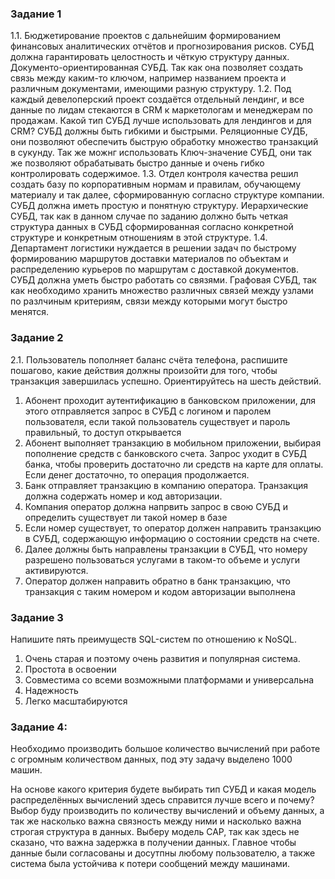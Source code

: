 ### Задание 1
1.1. Бюджетирование проектов с дальнейшим формированием финансовых аналитических отчётов и прогнозирования рисков. СУБД должна гарантировать целостность и чёткую структуру данных.
Документо-ориентированная СУБД. Так как она позволяет создать связь между каким-то ключом, например названием проекта и различным документами, имеющими разную структуру.
1.2. Под каждый девелоперский проект создаётся отдельный лендинг, и все данные по лидам стекаются в CRM к маркетологам и менеджерам по продажам. Какой тип СУБД лучше использовать для лендингов и для CRM? СУБД должны быть гибкими и быстрыми.
Реляционные СУДБ, они позволяют обеспечить быструю обработку множество транзакций в сукунду. Так же можнг использовать Ключ-значение СУБД, они так же позволяют обрабатывать быстро данные и очень гибко контролировать содержимое.
1.3. Отдел контроля качества решил создать базу по корпоративным нормам и правилам, обучающему материалу и так далее, сформированную согласно структуре компании. СУБД должна иметь простую и понятную структуру.
Иерархические СУБД, так как в данном случае по заданию должно быть четкая структура данных в СУБД сформированная согласно конкретной структуре и конкретным отношениям в этой структуре.
1.4. Департамент логистики нуждается в решении задач по быстрому формированию маршрутов доставки материалов по объектам и распределению курьеров по маршрутам с доставкой документов. СУБД должна уметь быстро работать со связями.
Графовая СУБД, так как необходимо хранить множество различных связей между узлами по разлчиным критериям, связи между которыми могут быстро менятся.

### Задание 2
2.1. Пользователь пополняет баланс счёта телефона, распишите пошагово, какие действия должны произойти для того, чтобы транзакция завершилась успешно. Ориентируйтесь на шесть действий.
1. Абонент проходит аутентификацию в банковском приложении, для этого отправляется запрос в СУБД с логином и паролем пользователя, если такой пользователь существует и пароль правильный, то доступ открывается
2. Абонент выполняет транзакцию в мобильном приложении, выбирая пополнение средств с банковского счета. Запрос уходит в СУБД банка, чтобы проверить достаточно ли средств на карте для оплаты. Если денег достаточно, то операция продолжается.
3. Банк отправляет транзакцию в компанию оператора. Транзакция должна содержать номер и код авторизации.
4. Компания оператор должна напрвить запрос в свою СУБД и определить существует ли такой номер в базе
5. Если номер существует, то оператор должен направить транзакцию в СУБД, содержающую информацию о состоянии средств на счете.
6. Далее должны быть направлены транзакции в СУБД, что номеру разрешено пользоваться услугами в таком-то объеме и услуги активируются.
7. Оператор должен направить обратно в банк транзакцию, что транзакция с таким номером и кодом авторизации выполнена
### Задание 3 
Напишите пять преимуществ SQL-систем по отношению к NoSQL.
1. Очень старая и поэтому очень развития и популярная система.
2. Простота в освоении
3. Совместима со всеми возможными платформами и универсальна
4. Надежность
5. Легко масштабируются

### Задание 4:

Необходимо производить большое количество вычислений при работе с огромным количеством данных, под эту задачу выделено 1000 машин.

На основе какого критерия будете выбирать тип СУБД и какая модель распределённых вычислений здесь справится лучше всего и почему?
Выбор буду производить по количеству вычислений и объему данных, а так же насколько важна связность между ними и насколько важна строгая структура в данных.
Выберу модель CAP, так как здесь не сказано, что важна задержка в получении данных. Главное чтобы данные были согласованы и досутпны любому пользователю, а также система была устойчива к потери сообщений между машинами.
